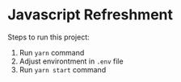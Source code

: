# Javascript Refreshment

Steps to run this project:

1. Run `yarn` command
2. Adjust environtment in `.env` file
3. Run `yarn start` command
